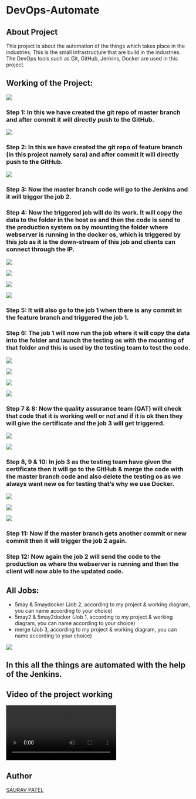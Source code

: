 # DevOps-Automate
## About Project

This project is about the automation of the things which takes place in the industries. This is the small infrastructure that are build in the industries. The DevOps tools such as Git, GitHub, Jenkins, Docker are used in this project.

## Working of the Project:

![](workflow.jpg)


### Step 1: In this we have created the git repo of master branch and after commit it will directly push to the GitHub.

![](1.png)

### Step 2: In this we have created the git repo of feature branch (in this project namely sara) and after commit it will directly push to the GitHub.

![](2.png)

### Step 3: Now the master branch code will go to the Jenkins and it will trigger the job 2.

### Step 4: Now the triggered job will do its work. It will copy the data to the folder in the host os and then  the code is send to the production system os by mounting the folder where webserver is running in the docker os, which is triggered by this job as it is the down-stream of this job and clients can connect through the IP.

![](3.1.png)

![](3.2.png)

![](3.3.png)

![](3.4.png)

### Step 5: It will also go to the job 1 when there is any commit in the feature branch and triggered the job 1.

### Step 6: The job 1 will now run the job where it will copy the data into the folder and launch the testing os with the mounting of that folder and this is used by the testing team to test the code.

![](4.1.png)

![](4.2.png)

![](4.3.png)

![](4.4.png)

### Step 7 & 8: Now the quality assurance team (QAT) will check that code that it is working well or not and if it is ok then they will give the certificate and the job 3 will get triggered.

![](py.png)

![](pyo.png)

### Step 8, 9 & 10: In job 3 as the testing team have given the certificate then it will go to the GitHub & merge the code with the master branch code and also delete the testing os as we always want new os for testing that’s why we use Docker.

![](5.1.png)

![](5.2.png)

![](5.3.png)

### Step 11: Now if the master branch gets another commit or new commit then it will trigger the job 2 again.


### Step 12: Now again the job 2 will send the code to the production os where the webserver is running and then the client will now able to the updated code.

## All Jobs:
* 5may & 5maydocker (Job 2, according to my project & working diagram, you can name according to your choice)
* 5may2 & 5may2docker (Job 1, according to my project & working diagram, you can name according to your choice)
* merge (Job 3, according to my project & working diagram, you can name according to your choice)

![](main.png)

## In this all the things are automated with the help of the Jenkins. 

## Video of the project working 

![](devops.mp4)

## Author

[SAURAV PATEL](https://www.linkedin.com/in/saurav-patel-148539151/)
